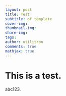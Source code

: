 ```yaml
---
layout: post
title: Test
subtitle: of template
cover-img: 
thumbnail-img: 
share-img: 
tags: 
author: utilitron
comments: true
mathjax: true
---
```

# This is a test.
abc123.
